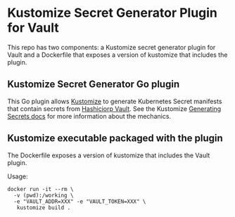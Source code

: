 # Kustomize Secret Generator Plugin for Vault

This repo has two components: a Kustomize secret generator plugin for Vault and
a Dockerfile that exposes a version of kustomize that includes the plugin.

## Kustomize Secret Generator Go plugin

This Go plugin allows [Kustomize](https://kustomize.io) to generate Kubernetes
Secret manifests that contain secrets from [Hashiciorp
Vault](https://vaultproject.io). See the Kustomize [Generating Secrets
docs](https://github.com/kubernetes-sigs/kustomize/blob/7971ac1/examples/kvSourceGoPlugin.md)
for more information about the mechanics.

## Kustomize executable packaged with the plugin

The Dockerfile exposes a version of kustomize that includes the Vault plugin.

Usage:

```
docker run -it --rm \
  -v (pwd):/working \
  -e "VAULT_ADDR=XXX" -e "VAULT_TOKEN=XXX" \
   kustomize build .
```
